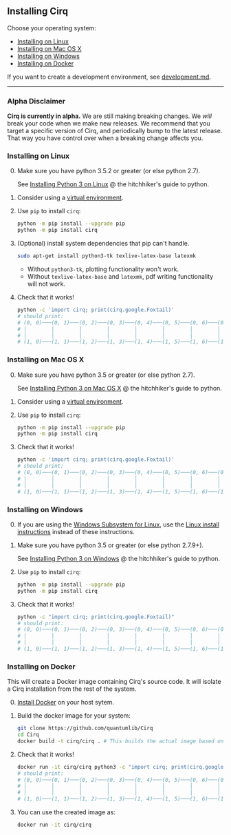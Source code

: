 ## Installing Cirq

Choose your operating system:

- [Installing on Linux](#installing-on-linux)
- [Installing on Mac OS X](#installing-on-mac-os-x)
- [Installing on Windows](#installing-on-windows)
- [Installing on Docker](#installing-on-docker)

If you want to create a development environment, see [development.md](development.md).

---

### Alpha Disclaimer

**Cirq is currently in alpha.**
We are still making breaking changes.
We *will* break your code when we make new releases.
We recommend that you target a specific version of Cirq, and periodically bump to the latest release.
That way you have control over when a breaking change affects you.

### Installing on Linux

0. Make sure you have python 3.5.2 or greater (or else python 2.7).

    See [Installing Python 3 on Linux](https://docs.python-guide.org/starting/install3/linux/) @ the hitchhiker's guide to python.

1. Consider using a [virtual environment](https://packaging.python.org/guides/installing-using-pip-and-virtualenv/).

2. Use `pip` to install `cirq`:

    ```bash
    python -m pip install --upgrade pip
    python -m pip install cirq
    ```

3. (Optional) install system dependencies that pip can't handle.

    ```bash
    sudo apt-get install python3-tk texlive-latex-base latexmk
    ```

    - Without `python3-tk`, plotting functionality won't work.
    - Without `texlive-latex-base` and `latexmk`, pdf writing functionality will not work.

4. Check that it works!

    ```bash
    python -c 'import cirq; print(cirq.google.Foxtail)'
    # should print:
    # (0, 0)───(0, 1)───(0, 2)───(0, 3)───(0, 4)───(0, 5)───(0, 6)───(0, 7)───(0, 8)───(0, 9)───(0, 10)
    # │        │        │        │        │        │        │        │        │        │        │
    # │        │        │        │        │        │        │        │        │        │        │
    # (1, 0)───(1, 1)───(1, 2)───(1, 3)───(1, 4)───(1, 5)───(1, 6)───(1, 7)───(1, 8)───(1, 9)───(1, 10)
    ```


### Installing on Mac OS X

0. Make sure you have python 3.5 or greater (or else python 2.7).

    See [Installing Python 3 on Mac OS X](https://docs.python-guide.org/starting/install3/osx/) @ the hitchhiker's guide to python.

1. Consider using a [virtual environment](https://packaging.python.org/guides/installing-using-pip-and-virtualenv/).

2. Use `pip` to install `cirq`:

    ```bash
    python -m pip install --upgrade pip
    python -m pip install cirq
    ```

3. Check that it works!

    ```bash
    python -c 'import cirq; print(cirq.google.Foxtail)'
    # should print:
    # (0, 0)───(0, 1)───(0, 2)───(0, 3)───(0, 4)───(0, 5)───(0, 6)───(0, 7)───(0, 8)───(0, 9)───(0, 10)
    # │        │        │        │        │        │        │        │        │        │        │
    # │        │        │        │        │        │        │        │        │        │        │
    # (1, 0)───(1, 1)───(1, 2)───(1, 3)───(1, 4)───(1, 5)───(1, 6)───(1, 7)───(1, 8)───(1, 9)───(1, 10)
    ```


### Installing on Windows

0. If you are using the [Windows Subsystem for Linux](https://docs.microsoft.com/en-us/windows/wsl/about), use the [Linux install instructions](#installing-on-linux) instead of these instructions.

1. Make sure you have python 3.5 or greater (or else python 2.7.9+).

    See [Installing Python 3 on Windows](https://docs.python-guide.org/starting/install3/win/) @ the hitchhiker's guide to python.

2. Use `pip` to install `cirq`:

    ```bash
    python -m pip install --upgrade pip
    python -m pip install cirq
    ```

3. Check that it works!

    ```bash
    python -c "import cirq; print(cirq.google.Foxtail)"
    # should print:
    # (0, 0)───(0, 1)───(0, 2)───(0, 3)───(0, 4)───(0, 5)───(0, 6)───(0, 7)───(0, 8)───(0, 9)───(0, 10)
    # │        │        │        │        │        │        │        │        │        │        │
    # │        │        │        │        │        │        │        │        │        │        │
    # (1, 0)───(1, 1)───(1, 2)───(1, 3)───(1, 4)───(1, 5)───(1, 6)───(1, 7)───(1, 8)───(1, 9)───(1, 10)
    ```


### Installing on Docker

This will create a Docker image containing Cirq's source code. It will isolate a Cirq installation from the rest of the system.

0. [Install Docker](https://docs.docker.com/install/#supported-platforms) on your host sytem.

1. Build the docker image for your system:
    ```bash
    git clone https://github.com/quantumlib/Cirq
    cd Cirq
    docker build -t cirq/cirq . # This builds the actual image based on latest Ubuntu, and installs Cirq with the needed dependencies.
     ```

2. Check that it works!

    ```bash
    docker run -it cirq/cirq python3 -c "import cirq; print(cirq.google.Foxtail)"
    # should print:
    # (0, 0)───(0, 1)───(0, 2)───(0, 3)───(0, 4)───(0, 5)───(0, 6)───(0, 7)───(0, 8)───(0, 9)───(0, 10)
    # │        │        │        │        │        │        │        │        │        │        │
    # │        │        │        │        │        │        │        │        │        │        │
    # (1, 0)───(1, 1)───(1, 2)───(1, 3)───(1, 4)───(1, 5)───(1, 6)───(1, 7)───(1, 8)───(1, 9)───(1, 10)
    ```

3. You can use the created image as:
    ```bash
    docker run -it cirq/cirq
     ```

